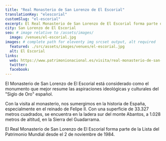 ```yaml
---
title: "Real Monasterio de San Lorenzo de El Escorial"
translationKey: "elescorial"
customSlug: "el-escorial"
excerpt: El Real Monasterio de San Lorenzo de El Escorial forma parte de la Lista del Patrimonio Mundial desde el 2 de noviembre de 1984.
city: San Lorenzo de El Escorial
seo: # image relative to /assets/images/
  image: /venues/el-escorial.jpg
images: # complete path for eleventy img srcset output, alt required
  featured: ./src/assets/images/venues/el-escorial.jpg
  alt: El Escorial
links:
  web: https://www.patrimonionacional.es/visita/real-monasterio-de-san-lorenzo-de-el-escorial
  twitter:
  facebook:
---
```


El Monasterio de San Lorenzo de El Escorial está considerado como el monumento que mejor resume las aspiraciones ideológicas y culturales del "Siglo de Oro" español.

Con la visita al monasterio, nos sumergimos en la historia de España, especialmente en el reinado de Felipe II. Con una superficie de 33.327 metros cuadrados, se encuentra en la ladera sur del monte Abantos, a 1.028 metros de altitud, en la Sierra del Guadarrama.

El Real Monasterio de San Lorenzo de El Escorial forma parte de la Lista del Patrimonio Mundial desde el 2 de noviembre de 1984.
